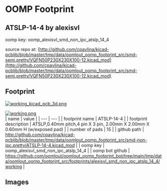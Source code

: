 # OOMP Footprint  
## ATSLP-14-4  by alexisvl  
  
oomp key: oomp_alexisvl_smd_non_ipc_atslp_14_4  
  
source repo at: [http://github.com/cpavlina/kicad-pcblib/blob/master/tmp/data/oomlout_oomp_footprint_src/smd-semi.pretty/VQFN50P230X230X100-12.kicad_mod](http://github.com/cpavlina/kicad-pcblib/blob/master/tmp/data/oomlout_oomp_footprint_src/smd-semi.pretty/VQFN50P230X230X100-12.kicad_mod)  
## Footprint  
  
[![working_kicad_pcb_3d.png](working_kicad_pcb_3d_600.png)](working_kicad_pcb_3d.png)  
  
[![working.png](working_600.png)](working.png)  
| name | value | 
| --- | --- | 
| footprint name | ATSLP-14-4 | 
| footprint description | ATSLP,0.40mm pitch,4 pin X 3 pin, 2.00mm X 2.00mm X 0.60mm H (w/exposed pad) | 
| number of pads | 15 | 
| github path | http://github.com/cpavlina/kicad-pcblib/blob/master/tmp/data/oomlout_oomp_footprint_src/smd-non-ipc.pretty/ATSLP-14-4.kicad_mod | 
| oomp key | oomp_alexisvl_smd_non_ipc_atslp_14_4 | 
| oomp bot github | https://github.com/oomlout/oomlout_oomp_footprint_bot/tree/main/tmp/data/oomlout_oomp_footprint_src/footprints/alexisvl_smd_non_ipc_atslp_14_4/working | 
## Images  
